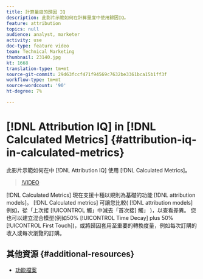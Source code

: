 ```yaml
---
title: 計算量度的歸因 IQ
description: 此影片示範如何在計算量度中使用歸因IQ。
feature: attribution
topics: null
audience: analyst, marketer
activity: use
doc-type: feature video
team: Technical Marketing
thumbnail: 23140.jpg
kt: 1668
translation-type: tm+mt
source-git-commit: 29d63fccf471f94569c7632be3361bca15b1ff3f
workflow-type: tm+mt
source-wordcount: '90'
ht-degree: 7%

---
```



# [!DNL Attribution IQ] in [!DNL Calculated Metrics] {#attribution-iq-in-calculated-metrics}

此影片示範如何在中 [!DNL Attribution IQ] 使用 [!DNL Calculated Metrics]。

>[!VIDEO](https://video.tv.adobe.com/v/23140/?quality=12)

[!DNL Calculated Metrics] 現在支援十種以規則為基礎的功能 [!DNL attribution models]。 [!DNL Calculated metrics] 可讓您比較( [!DNL attribution models] 例如，從「上次接 [!UICONTROL 觸」中減去「首次接] 觸」 )，以查看差異。 您也可以建立混合模型(例如50% [!UICONTROL Time Decay] plus 50% [!UICONTROL First Touch])，或將歸因套用至重要的轉換度量，例如每次訂購的收入或每次瀏覽的訂購。

## 其他資源 {#additional-resources}

* [功能檔案](https://marketing.adobe.com/resources/help/en_US/analytics/analysis-workspace/attribution_calcmetrics.html)